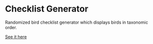 # Checklist Generator
Randomized bird checklist generator which displays birds in taxonomic order.

[See it here](https://parkerdavis1.github.io/checklist_generator/)
